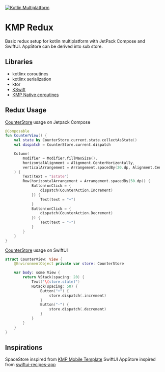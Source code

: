 [![Kotlin Multiplatform](https://img.shields.io/static/v1?logo=Kotlin&&logoColor=3c94cf&label=&message=Kotlin%20Multiplatform&color=555)](https://kotlinlang.org/docs/reference/multiplatform.html)

# KMP Redux

Basic redux setup for kotlin multiplatform with JetPack Compose and SwiftUI. AppStore can be derived into sub store.

## Libraries

- kotlinx coroutines
- kotlinx serialization
- ktor
- [KSwift](https://github.com/icerockdev/moko-kswift)
- [KMP Native coroutines](https://github.com/rickclephas/KMP-NativeCoroutines)

## Redux Usage

[CounterStore](https://github.com/cl3m/kmp-redux/blob/develop/shared/src/commonMain/kotlin/kmp/redux/features/counter/CounterRedux.kt) usage on Jetpack Compose

```kotlin
@Composable
fun CounterView() {
    val state by CounterStore.current.state.collectAsState()
    val dispatch = CounterStore.current.dispatch

    Column(
        modifier = Modifier.fillMaxSize(),
        horizontalAlignment = Alignment.CenterHorizontally,
        verticalArrangement = Arrangement.spacedBy(20.dp, Alignment.CenterVertically)
    ) {
        Text(text = "$state")
        Row(horizontalArrangement = Arrangement.spacedBy(50.dp)) {
            Button(onClick = {
                dispatch(CounterAction.Increment)
            }) {
                Text(text = "+")
            }
            Button(onClick = {
                dispatch(CounterAction.Decrement)
            }) {
                Text(text = "-")
            }
        }
    }
}
```

[CounterStore](https://github.com/cl3m/kmp-redux/blob/develop/shared/src/commonMain/kotlin/kmp/redux/features/counter/CounterRedux.kt) usage on SwiftUI

```swift
struct CounterView: View {
    @EnvironmentObject private var store: CounterStore

    var body: some View {
        return VStack(spacing: 20) {
            Text("\(store.state)")
            HStack(spacing: 50) {
                Button("+") {
                    store.dispatch(.increment)
                }
                Button("-") {
                    store.dispatch(.decrement)
                }
            }
        }
    }
}
```

## Inspirations

SpaceStore inspired from [KMP Mobile Template](https://github.com/xorum-io/kmp_mobile_template)
SwiftUI AppStore inspired from [swiftui-recipes-app](https://github.com/mecid/swiftui-recipes-app)
